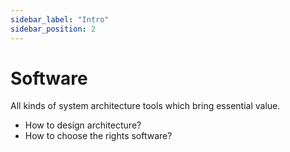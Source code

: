 ```yaml
---
sidebar_label: "Intro"
sidebar_position: 2
---
```


# Software

All kinds of system architecture tools which bring essential value.

- How to design architecture?
- How to choose the rights software?
